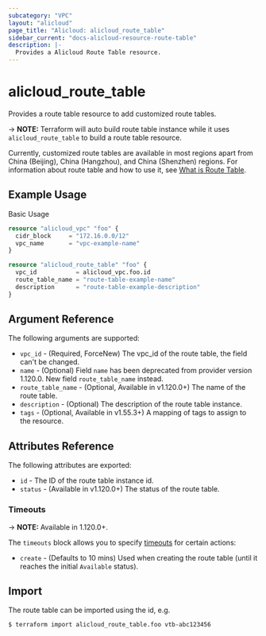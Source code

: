 ```yaml
---
subcategory: "VPC"
layout: "alicloud"
page_title: "Alicloud: alicloud_route_table"
sidebar_current: "docs-alicloud-resource-route-table"
description: |-
  Provides a Alicloud Route Table resource.
---
```


# alicloud\_route_table

Provides a route table resource to add customized route tables.

-> **NOTE:** Terraform will auto build route table instance while it uses `alicloud_route_table` to build a route table resource.

Currently, customized route tables are available in most regions apart from China (Beijing), China (Hangzhou), and China (Shenzhen) regions.
For information about route table and how to use it, see [What is Route Table](https://www.alibabacloud.com/help/doc-detail/87057.htm).

## Example Usage

Basic Usage

```terraform
resource "alicloud_vpc" "foo" {
  cidr_block     = "172.16.0.0/12"
  vpc_name       = "vpc-example-name"
}

resource "alicloud_route_table" "foo" {
  vpc_id           = alicloud_vpc.foo.id
  route_table_name = "route-table-example-name"
  description      = "route-table-example-description"
}
```

## Argument Reference

The following arguments are supported:

* `vpc_id` - (Required, ForceNew) The vpc_id of the route table, the field can't be changed.
* `name` - (Optional) Field `name` has been deprecated from provider version 1.120.0. New field `route_table_name` instead.
* `route_table_name` - (Optional, Available in v1.120.0+) The name of the route table.
* `description` - (Optional) The description of the route table instance.
* `tags` - (Optional, Available in v1.55.3+) A mapping of tags to assign to the resource.

## Attributes Reference

The following attributes are exported:

* `id` - The ID of the route table instance id.
* `status` - (Available in v1.120.0+) The status of the route table.

### Timeouts

-> **NOTE:** Available in 1.120.0+.

The `timeouts` block allows you to specify [timeouts](https://www.terraform.io/docs/configuration-0-11/resources.html#timeouts) for certain actions:

* `create` - (Defaults to 10 mins) Used when creating the route table (until it reaches the initial `Available` status). 

## Import

The route table can be imported using the id, e.g.

```
$ terraform import alicloud_route_table.foo vtb-abc123456
```



